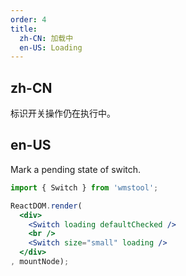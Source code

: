 ```yaml
---
order: 4
title:
  zh-CN: 加载中
  en-US: Loading
---
```


## zh-CN

标识开关操作仍在执行中。

## en-US

Mark a pending state of switch.

````jsx
import { Switch } from 'wmstool';

ReactDOM.render(
  <div>
    <Switch loading defaultChecked />
    <br />
    <Switch size="small" loading />
  </div>
, mountNode);
````
